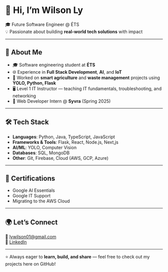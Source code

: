 # 👋 Hi, I’m Wilson Ly

🎓 Future Software Engineer @ ÉTS  
💡 Passionate about building **real-world tech solutions** with impact  

---

## 🚀 About Me
- 🎓 Software engineering student at **ÉTS**  
- 🌐 Experience in **Full Stack Development**, **AI**, and **IoT**  
- 🤖 Worked on **smart agriculture** and **waste management** projects using **YOLO, Python, Flask**  
- 🖥️ Level 1 IT Instructor — teaching IT fundamentals, troubleshooting, and networking  
- 💼 Web Developer Intern @ **Syvra** (Spring 2025)  

---

## 🛠️ Tech Stack
- **Languages**: Python, Java, TypeScript, JavaScript  
- **Frameworks & Tools**: Flask, React, Node.js, Next,js  
- **AI/ML**: YOLO, Computer Vision  
- **Databases**: SQL, MongoDB  
- **Other**: Git, Firebase, Cloud (AWS, GCP, Azure)  

---

## 📜 Certifications
- Google AI Essentials  
- Google IT Support  
- Migrating to the AWS Cloud  

---

## 🌍 Let’s Connect
📧 [lywilson01@gmail.com](mailto:lywilson01@gmail.com)  
💼 [LinkedIn](https://www.linkedin.com/in/wilson-ly)  

---

⭐ Always eager to **learn, build, and share** — feel free to check out my projects here on GitHub!
